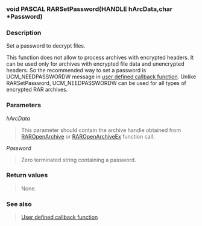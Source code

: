 <!DOCTYPE HTML PUBLIC "-//W3C//DTD HTML 4.01 Transitional//EN">
<html>

<head>
<title>UnRAR.dll Manual</title>
</head>

<body>

<h3>void PASCAL RARSetPassword(HANDLE hArcData,char *Password)</h3>

<h3>Description</h3>

<p>Set a password to decrypt files.</p>

<p>This function does not allow to process archives with encrypted headers.
It can be used only for archives with encrypted file data and unencrypted
headers. So the recommended way to set a password is UCM_NEEDPASSWORDW
message in <a href="RARCallback.md">user defined callback function</a>.
Unlike RARSetPassword, UCM_NEEDPASSWORDW can be used for all types of
encrypted RAR archives.</p>

<h3>Parameters</h3>

<i>hArcData</i>
<blockquote>
This parameter should contain the archive handle obtained from
<a href="RAROpenArchive.md">RAROpenArchive</a> or
<a href="RAROpenArchiveEx.md">RAROpenArchiveEx</a> function call.
</blockquote>

<i>Password</i>
<blockquote>
  Zero terminated string containing a password.
</blockquote>

<h3>Return values</h3>
<blockquote>
None.
</blockquote>

<h3>See also</h3>
<blockquote>
  <a href="RARCallback.md">User defined callback function</a>
</blockquote>

</body>

</html>

